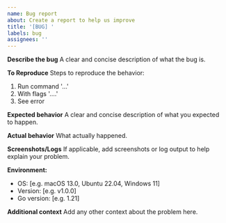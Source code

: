 ```yaml
---
name: Bug report
about: Create a report to help us improve
title: '[BUG] '
labels: bug
assignees: ''
---
```


**Describe the bug**
A clear and concise description of what the bug is.

**To Reproduce**
Steps to reproduce the behavior:
1. Run command '...'
2. With flags '....'
3. See error

**Expected behavior**
A clear and concise description of what you expected to happen.

**Actual behavior**
What actually happened.

**Screenshots/Logs**
If applicable, add screenshots or log output to help explain your problem.

**Environment:**
 - OS: [e.g. macOS 13.0, Ubuntu 22.04, Windows 11]
 - Version: [e.g. v1.0.0]
 - Go version: [e.g. 1.21]

**Additional context**
Add any other context about the problem here.